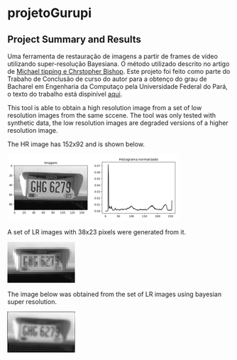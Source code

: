 # projetoGurupi
## Project Summary and Results
Uma ferramenta de restauração de imagens a partir de frames de vídeo utilizando super-resolução Bayesiana.
O método utilizado  descrito no artigo de [Michael tipping e Chrstopher Bishop](http://www.cs.cmu.edu/~kangli/doc/papers/tipping03.pdf).
Este projeto foi feito como parte do Trabaho de Conclusão de curso do autor para a obtenço do grau de Bacharel em Engenharia da Computaço pela Universidade Federal do Pará, o texto do trabalho está dispinível [aqui](https://github.com/danchieta/projetoGurupi_texto/blob/master/projetoGurupi.pdf).

This tool is able to obtain a high resolution image from a set of low resolution
images from the same sccene.
The tool was only tested with synthetic data, the low resolution images are degraded versions of
a higher resolution image.

The HR image has 152x92 and is shown below.

![original](https://github.com/danchieta/projetoGurupi/blob/master/readme_img/imteste2s.png)

A set of LR images with 38x23 pixels were generated from it.

![degraded image](https://github.com/danchieta/projetoGurupi/blob/master/readme_img/resized_nearest2.png)

The image below was obtained from the set of LR images using bayesian super resolution.

![restored w sr](https://github.com/danchieta/projetoGurupi/blob/master/readme_img/restored_image_sr2.png)
